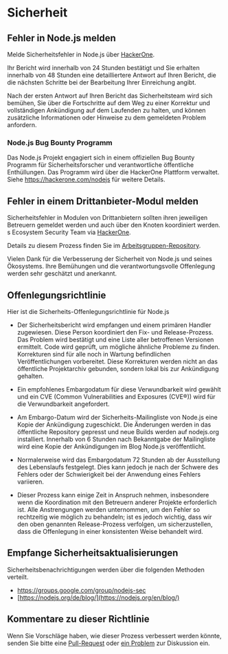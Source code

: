 # Sicherheit

## Fehler in Node.js melden

Melde Sicherheitsfehler in Node.js über [HackerOne](https://hackerone.com/nodejs).

Ihr Bericht wird innerhalb von 24 Stunden bestätigt und Sie erhalten innerhalb von 48 Stunden eine detailliertere Antwort auf Ihren Bericht, die die nächsten Schritte bei der Bearbeitung Ihrer Einreichung angibt.

Nach der ersten Antwort auf Ihren Bericht das Sicherheitsteam wird sich bemühen, Sie über die Fortschritte auf dem Weg zu einer Korrektur und vollständigen Ankündigung auf dem Laufenden zu halten, und können zusätzliche Informationen oder Hinweise zu dem gemeldeten Problem anfordern.

### Node.js Bug Bounty Programm

Das Node.js Projekt engagiert sich in einem offiziellen Bug Bounty Programm für Sicherheitsforscher und verantwortliche öffentliche Enthüllungen.  Das Programm wird über die HackerOne Plattform verwaltet. Siehe <https://hackerone.com/nodejs> für weitere Details.

## Fehler in einem Drittanbieter-Modul melden

Sicherheitsfehler in Modulen von Drittanbietern sollten ihren jeweiligen Betreuern gemeldet werden und auch über den Knoten koordiniert werden. s Ecosystem Security Team via [HackerOne](https://hackerone.com/nodejs-ecosystem).

Details zu diesem Prozess finden Sie im [Arbeitsgruppen-Repository](https://github.com/nodejs/security-wg/blob/HEAD/processes/third_party_vuln_process.md).

Vielen Dank für die Verbesserung der Sicherheit von Node.js und seines Ökosystems. Ihre Bemühungen und die verantwortungsvolle Offenlegung werden sehr geschätzt und anerkannt.

## Offenlegungsrichtlinie

Hier ist die Sicherheits-Offenlegungsrichtlinie für Node.js

* Der Sicherheitsbericht wird empfangen und einem primären Handler zugewiesen. Diese Person koordiniert den Fix- und Release-Prozess. Das Problem wird bestätigt und eine Liste aller betroffenen Versionen ermittelt. Code wird geprüft, um mögliche ähnliche Probleme zu finden. Korrekturen sind für alle noch in Wartung befindlichen Veröffentlichungen vorbereitet. Diese Korrekturen werden nicht an das öffentliche Projektarchiv gebunden, sondern lokal bis zur Ankündigung gehalten.

* Ein empfohlenes Embargodatum für diese Verwundbarkeit wird gewählt und ein CVE (Common Vulnerabilities and Exposures (CVE®)) wird für die Verwundbarkeit angefordert.

* Am Embargo-Datum wird der Sicherheits-Mailingliste von Node.js eine Kopie der Ankündigung zugeschickt. Die Änderungen werden in das öffentliche Repository gepresst und neue Builds werden auf nodejs.org installiert. Innerhalb von 6 Stunden nach Bekanntgabe der Mailingliste wird eine Kopie der Ankündigungen im Blog Node.js veröffentlicht.

* Normalerweise wird das Embargodatum 72 Stunden ab der Ausstellung des Lebenslaufs festgelegt. Dies kann jedoch je nach der Schwere des Fehlers oder der Schwierigkeit bei der Anwendung eines Fehlers variieren.

* Dieser Prozess kann einige Zeit in Anspruch nehmen, insbesondere wenn die Koordination mit den Betreuern anderer Projekte erforderlich ist. Alle Anstrengungen werden unternommen, um den Fehler so rechtzeitig wie möglich zu behandeln; ist es jedoch wichtig, dass wir den oben genannten Release-Prozess verfolgen, um sicherzustellen, dass die Offenlegung in einer konsistenten Weise behandelt wird.

## Empfange Sicherheitsaktualisierungen

Sicherheitsbenachrichtigungen werden über die folgenden Methoden verteilt.

* <https://groups.google.com/group/nodejs-sec>
* [https://nodejs.org/de/blog/](https://nodejs.org/en/blog/)

## Kommentare zu dieser Richtlinie

Wenn Sie Vorschläge haben, wie dieser Prozess verbessert werden könnte, senden Sie bitte eine [Pull-Request](https://github.com/nodejs/nodejs.org) oder [ein Problem](https://github.com/nodejs/security-wg/issues/new) zur Diskussion ein.
